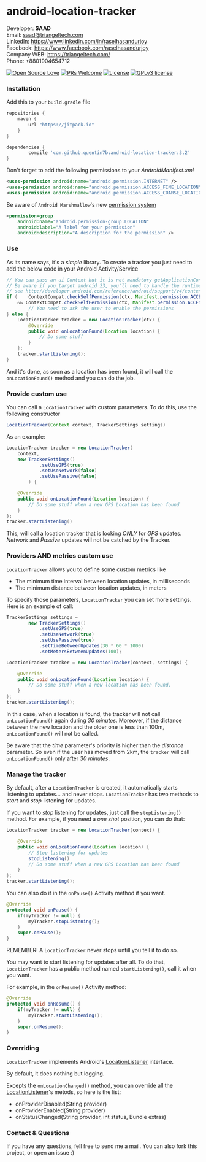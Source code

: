 android-location-tracker
========================

Developer: <b>SAAD</b> <br>
Email: saad@triangeltech.com<br>
LinkedIn: https://www.linkedin.com/in/raselhasandurjoy<br>
Facebook: https://www.facebook.com/raselhasandurjoy<br>
Company WEB: https://triangeltech.com/ <br>
Phone: +8801904654712<br>

[![Open Source Love](https://badges.frapsoft.com/os/v2/open-source.svg?v=102)](https://github.com/raselhasandurjoy/Android-Location-Tracker)
[![PRs Welcome](https://img.shields.io/badge/PRs-welcome-brightgreen.svg?style=flat-square)](http://makeapullrequest.com)
[![License](https://img.shields.io/badge/License-Apache%202.0-blue.svg)](https://opensource.org/licenses/Apache-2.0)
[![GPLv3 license](https://img.shields.io/badge/License-GPLv3-blue.svg)](http://perso.crans.org/besson/LICENSE.html)


### Installation

Add this to your `build.gradle` file

```gradle
repositories {
    maven {
        url "https://jitpack.io"
    }
}

dependencies {
        compile 'com.github.quentin7b:android-location-tracker:3.2'
}
```

Don't forget to add the following permissions to your *AndroidManifest.xml*

```xml
<uses-permission android:name="android.permission.INTERNET" />
<uses-permission android:name="android.permission.ACCESS_FINE_LOCATION" />
<uses-permission android:name="android.permission.ACCESS_COARSE_LOCATION" />
```

Be aware of `Android Marshmallow`'s new [permission system](https://developer.android.com/preview/features/runtime-permissions.html)

```xml
<permission-group
	android:name="android.permission-group.LOCATION"
	android:label="A label for your permission"
	android:description="A description for the permission" />
```


### Use

As its name says, it's a *simple* library.
To create a tracker you just need to add the below code in your Android Activity/Service

```java
// You can pass an ui Context but it is not mandatory getApplicationContext() would also works
// Be aware if you target android 23, you'll need to handle the runtime-permissions !
// see http://developer.android.com/reference/android/support/v4/content/ContextCompat.html
if (    ContextCompat.checkSelfPermission(ctx, Manifest.permission.ACCESS_FINE_LOCATION) != PackageManager.PERMISSION_GRANTED
    && ContextCompat.checkSelfPermission(ctx, Manifest.permission.ACCESS_COARSE_LOCATION) != PackageManager.PERMISSION_GRANTED) {
        // You need to ask the user to enable the permissions
} else {
    LocationTracker tracker = new LocationTracker(ctx) {
    	@Override
    	public void onLocationFound(Location location) {
    		// Do some stuff
    	}
    };
    tracker.startListening();
}
```

And it's done, as soon as a location has been found, it will call the `onLocationFound()` method and you can do the job.

### Provide custom use

You can call a `LocationTracker` with custom parameters.
To do this, use the following constructor

```java
LocationTracker(Context context, TrackerSettings settings)
```

As an example:
```java
LocationTracker tracker = new LocationTracker(
	context,
	new TrackerSettings()
    		.setUseGPS(true)
    		.setUseNetwork(false)
    		.setUsePassive(false)
    	) {

	@Override
	public void onLocationFound(Location location) {
		// Do some stuff when a new GPS Location has been found
	}
};
tracker.startListening()
```

This, will call a location tracker that is looking *ONLY* for *GPS* updates.
*Network* and *Passive* updates will not be catched by the Tracker.

### Providers AND metrics custom use

`LocationTracker` allows you to define some custom metrics like
<ul>
<li> The minimum time interval between location updates, in milliseconds </li>
<li> The minimum distance between location updates, in meters </li>
</ul>

To specify those parameters, `LocationTracker` you can set more settings.
Here is an example of call:
```java
TrackerSettings settings =
        new TrackerSettings()
            .setUseGPS(true)
            .setUseNetwork(true)
            .setUsePassive(true)
            .setTimeBetweenUpdates(30 * 60 * 1000)
            .setMetersBetweenUpdates(100);	     

LocationTracker tracker = new LocationTracker(context, settings) {

	@Override
	public void onLocationFound(Location location) {
		// Do some stuff when a new location has been found.
	}
};
tracker.startListening();
```

In this case, when a location is found, the tracker will not call `onLocationFound()` again during *30 minutes*.
Moreover, if the distance between the new location and the older one is less than 100m, `onLocationFound()` will not be called.

Be aware that the *time* parameter's priority is higher than the *distance* parameter. So even if the user has moved from 2km, the `tracker` will call `onLocationFound()` only after *30 minutes*.

### Manage the tracker

By default, after a `LocationTracker` is created, it automatically starts listening to updates... and never stops.
`LocationTracker` has two methods to *start* and *stop* listening for updates.

If you want to *stop* listening for updates, just call the `stopListening()` method.
For example, if you need a *one shot* position, you can do that:

```java
LocationTracker tracker = new LocationTracker(context) {

	@Override
	public void onLocationFound(Location location) {
		// Stop listening for updates
		stopListening()
		// Do some stuff when a new GPS Location has been found
	}
};
tracker.startListening();
```

You can also do it in the `onPause()` Activity method if you want.

```java
@Override
protected void onPause() {
	if(myTracker != null) {
		myTracker.stopListening();
	}
	super.onPause();
}
```

REMEMBER! A `LocationTracker` never stops untill you tell it to do so.

You may want to start listening for updates after all. To do that, `LocationTracker` has a public method named `startListening()`, call it when you want.

For example, in the `onResume()` Activity method:
```java
@Override
protected void onResume() {
	if(myTracker != null) {
		myTracker.startListening();
	}
	super.onResume();
}
```
### Overriding

`LocationTracker` implements Android's [LocationListener](http://developer.android.com/reference/android/location/LocationListener.html) interface.

By default, it does nothing but logging.

Excepts the `onLocationChanged()` method, you can override all the [LocationListener](http://developer.android.com/reference/android/location/LocationListener.html)'s metods, so here is the list:
<ul>
<li>onProviderDisabled(String provider)</li>
<li>onProviderEnabled(String provider)</li>
<li>onStatusChanged(String provider, int status, Bundle extras)</li>
</ul>

### Contact & Questions

If you have any questions, fell free to send me a mail.
You can also fork this project, or open an issue :)
